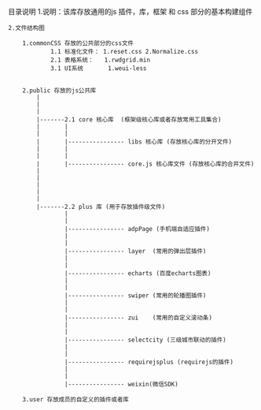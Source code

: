 目录说明
	1.说明：该库存放通用的js 插件，库，框架 和 css 部分的基本构建组件

	2.文件结构图

		1.commonCSS 存放的公共部分的css文件
				1.1 标准化文件： 1.reset.css 2.Normalize.css
 				2.1 表格系统：   1.rwdgrid.min
 				3.1 UI系统       1.weui-less


 		2.public 存放的js公共库	
 			|
 			|
 			|
 			|-------2.1 core 核心库  (框架级核心库或者存放常用工具集合)
 			|		|		
 			|		|
 			|		|---------------- libs 核心库 (存放核心库的分开文件)
 			|		|
 			|		|
 			|		|---------------- core.js 核心库文件 (存放核心库的合并文件)
 			|
 			|
 			|
 			|
 			|
 			|-------2.2 plus 库 (用于存放插件级文件)
 			        |
 			        |
 			        |---------------- adpPage (手机端自适应插件)
 			        |
 			        |
 			        |---------------- layer  (常用的弹出层插件)
 			        |
 			        |
 			        |---------------- echarts (百度echarts图表)
 			        |
 			        |
 			        |---------------- swiper (常用的轮播图插件)
 			        |
 			        |
 			        |---------------- zui	 (常用的自定义滚动条)
 			        |
 			        |
 			        |---------------- selectcity (三级城市联动的插件)
 			        |
 			        |
 			        |---------------- requirejsplus (requirejs的插件)
 			        |
 			        |
 			        |---------------- weixin(微信SDK)

 		3.user 存放成员的自定义的插件或者库


 		        